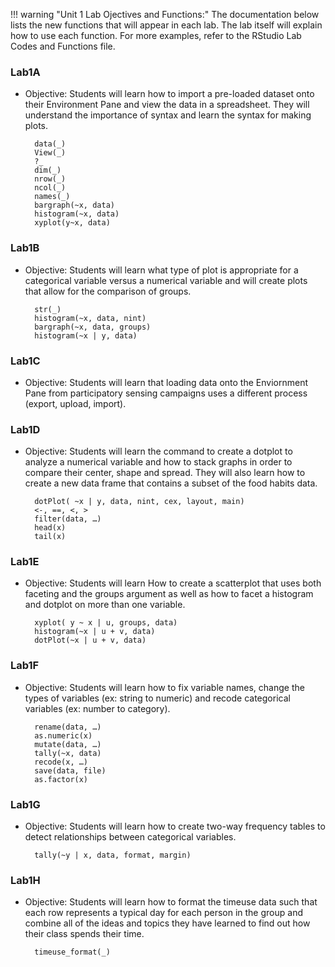 
!!! warning "Unit 1 Lab Ojectives and Functions:"
        The documentation below lists the new functions that will appear in each lab. The lab itself will explain how to use each function. For more examples, refer to the RStudio Lab Codes and Functions file.



### Lab1A

* Objective: Students will learn how to import a pre-loaded dataset onto their Environment Pane and view the data in a spreadsheet. They will understand the importance of syntax and learn the syntax for making plots.

        data(_)
        View(_)
        ?_
        dim(_)
        nrow(_)
        ncol(_)
        names(_)
        bargraph(~x, data)
        histogram(~x, data)
        xyplot(y~x, data)



### Lab1B

* Objective: Students will learn what type of plot is appropriate for a categorical variable versus a numerical variable and will create plots that allow for the comparison of groups.


        str(_)
        histogram(~x, data, nint)
        bargraph(~x, data, groups)
        histogram(~x | y, data)

### Lab1C

* Objective: Students will learn that loading data onto the Enviornment Pane from participatory sensing campaigns uses a different process (export, upload, import).

### Lab1D

* Objective: Students will learn the command to create a dotplot to analyze a numerical variable and how to stack graphs in order to compare their center, shape and spread. They will also learn how to create a new data frame that contains a subset of the food habits data.



        dotPlot( ~x | y, data, nint, cex, layout, main)
        <-, ==, <, >
        filter(data, …)
        head(x)
        tail(x)

### Lab1E

* Objective: Students will learn How to create a scatterplot that uses both faceting and the groups argument as well as how to facet a histogram and dotplot on more than one variable.


        xyplot( y ~ x | u, groups, data)
        histogram(~x | u + v, data)
        dotPlot(~x | u + v, data)


### Lab1F

* Objective: Students will learn how to fix variable names, change the types of variables (ex: string to numeric) and recode categorical variables (ex: number to category).




        rename(data, …)
        as.numeric(x)
        mutate(data, …)
        tally(~x, data)
        recode(x, …)
        save(data, file)
        as.factor(x)

### Lab1G

* Objective: Students will learn how to create two-way frequency tables to detect relationships between categorical variables.




        tally(~y | x, data, format, margin)

### Lab1H

* Objective: Students will learn how to format the timeuse data such that each row represents a typical day for each person in the group
and combine all of the ideas and topics they have learned to find out how their class spends their time.





        timeuse_format(_)